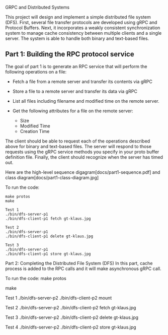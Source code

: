  GRPC and Distributed Systems

This project will design and implement a simple distributed file system (DFS).  First, several file transfer protocols are developed using gRPC and Protocol Buffers. Next, it incorporates a weakly consistent synchronization system to manage cache consistency between multiple clients and a single server. The system is able to handle both binary and text-based files.

## Part 1: Building the RPC protocol service

The goal of part 1 is to generate an RPC service that will perform the following operations on a file:

* Fetch a file from a remote server and transfer its contents via gRPC
* Store a file to a remote server and transfer its data via gRPC
* List all files including filename and modified time on the remote server.
* Get the following attributes for a file on the remote server:

    *  Size
    *  Modified Time
    *  Creation Time

The client should be able to request each of the operations described above for binary and text-based files. The server will respond to those requests using the gRPC service methods you specify in your proto buffer definition file. Finally, the client should recognize when the server has timed out. 

Here are the high-level sequence digagram[docs/part1-sequence.pdf] and class diagram[docs/part1-class-diagram.jpg]


To run the code:
```
make protos
make
```
```
Test 1 
./bin/dfs-server-p1
./bin/dfs-client-p1 fetch gt-klaus.jpg

Test 2
./bin/dfs-server-p1
./bin/dfs-client-p1 delete gt-klaus.jpg

Test 3
./bin/dfs-server-p1
./bin/dfs-client-p1 store gt-klaus.jpg
```

Part 2: Completing the Distributed File System (DFS)
In this part, cache process is added to the RPC calls and it will make asynchronous gRPC call. 

To run the code:
make protos

make

Test 1 
./bin/dfs-server-p2
./bin/dfs-client-p2 mount

Test 2
./bin/dfs-server-p2
./bin/dfs-client-p2 fetch gt-klaus.jpg

Test 3
./bin/dfs-server-p2
./bin/dfs-client-p2 delete gt-klaus.jpg

Test 4
./bin/dfs-server-p2
./bin/dfs-client-p2 store gt-klaus.jpg


